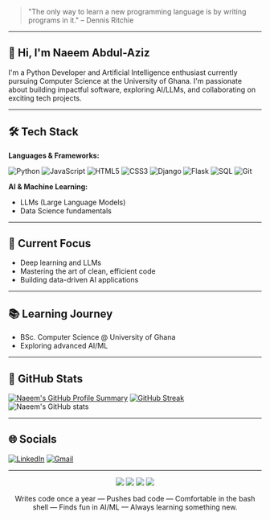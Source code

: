 > "The only way to learn a new programming language is by writing programs in it." – Dennis Ritchie

---

## 👋 Hi, I'm Naeem Abdul-Aziz
I'm a Python Developer and Artificial Intelligence enthusiast currently pursuing Computer Science at the University of Ghana. I'm passionate about building impactful software, exploring AI/LLMs, and collaborating on exciting tech projects.

---

## 🛠️ Tech Stack

**Languages & Frameworks:**

![Python](https://img.shields.io/badge/Python-3776AB?style=for-the-badge&logo=python&logoColor=white)
![JavaScript](https://img.shields.io/badge/JavaScript-F7DF1E?style=for-the-badge&logo=javascript&logoColor=black)
![HTML5](https://img.shields.io/badge/HTML5-E34F26?style=for-the-badge&logo=html5&logoColor=white)
![CSS3](https://img.shields.io/badge/CSS3-1572B6?style=for-the-badge&logo=css3&logoColor=white)
![Django](https://img.shields.io/badge/Django-092E20?style=for-the-badge&logo=django&logoColor=white)
![Flask](https://img.shields.io/badge/Flask-000000?style=for-the-badge&logo=flask&logoColor=white)
![SQL](https://img.shields.io/badge/SQL-4479A1?style=for-the-badge&logo=mysql&logoColor=white)
![Git](https://img.shields.io/badge/Git-F05032?style=for-the-badge&logo=git&logoColor=white)

**AI & Machine Learning:**
- LLMs (Large Language Models)
- Data Science fundamentals

---

## 🔭 Current Focus

- Deep learning and LLMs
- Mastering the art of clean, efficient code
- Building data-driven AI applications

---

## 📚 Learning Journey

- BSc. Computer Science @ University of Ghana
- Exploring advanced AI/ML

---

## 🚀 GitHub Stats

[![Naeem's GitHub Profile Summary](https://github-profile-summary-cards.vercel.app/api/cards/profile-details?username=naeemAbdul-Aziz&theme=dark)](https://github.com/naeemAbdul-Aziz)
[![GitHub Streak](https://streak-stats.demolab.com?user=naeemAbdul-Aziz&theme=dark&hide_border=true)](https://github.com/naeemAbdul-Aziz)
![Naeem's GitHub stats](https://github-readme-stats.vercel.app/api?username=naeemAbdul-Aziz&show_icons=true&theme=github_dark)

---

## 🌐 Socials

[![LinkedIn](https://img.shields.io/badge/LinkedIn-0077B5?style=for-the-badge&logo=linkedin&logoColor=white)](https://www.linkedin.com/in/naeem-abdul-aziz-3b719223a/)
[![Gmail](https://img.shields.io/badge/Gmail-D14836?style=for-the-badge&logo=gmail&logoColor=white)](mailto:naeemabdulaziz202@gmail.com)

---

<p align="center">
  <img src="https://img.shields.io/badge/Code%20Addict-F06529?style=for-the-badge&logo=codewars&logoColor=white" />
  <img src="https://img.shields.io/badge/AI%20Explorer-00C7B7?style=for-the-badge&logo=openai&logoColor=white" />
  <img src="https://img.shields.io/badge/Terminal%20Warrior-000000?style=for-the-badge&logo=gnubash&logoColor=white" />
  <img src="https://img.shields.io/badge/Version%20Control%20Pro-181717?style=for-the-badge&logo=git&logoColor=white" />
</p>

<p align="center">
  Writes code once a year — Pushes bad code — Comfortable in the bash shell — Finds fun in AI/ML — Always learning something new.
</p>
